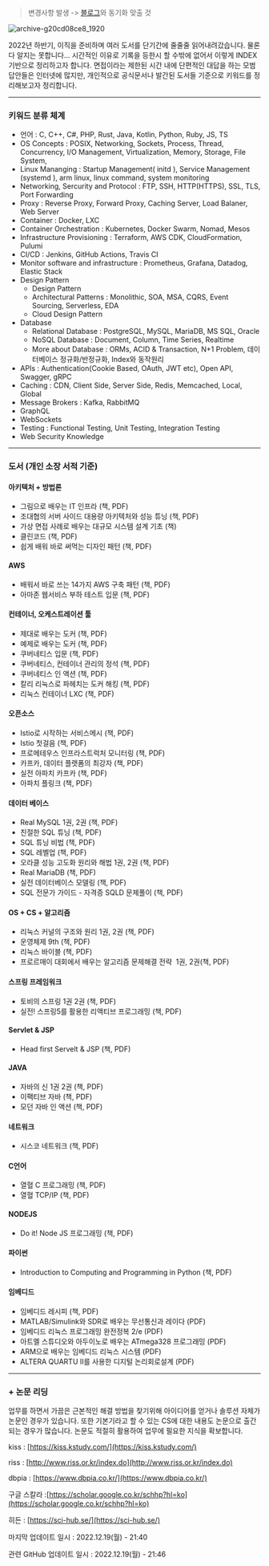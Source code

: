 > 변경사항 발생 -> [블로그](https://terrys-tech-log.tistory.com/41)와 동기화 맞출 것

![archive-g20cd08ce8_1920](https://user-images.githubusercontent.com/91730236/208429089-eb0b8513-7d4e-4e76-8ab3-890e5cab07a4.jpg)

2022년 하반기, 이직을 준비하며 여러 도서를 단기간에 줄줄줄 읽어내려갔습니다. 물론 다 알지는 못합니다... 시간적인 이유로 기록을 등한시 할 수밖에 없어서 이렇게 INDEX 기반으로 정리하고자 합니다. 면접이라는 제한된 시간 내에 단편적인 대답을 하는 모범 답안들은 인터넷에 많지만, 개인적으로 공식문서나 발간된 도서들 기준으로 키워드를 정리해보고자 정리합니다.

---

### 키워드 분류 체계

-   언어 : C, C++, C#, PHP, Rust, Java, Kotlin, Python, Ruby, JS, TS
-   OS Concepts : POSIX, Networking, Sockets, Process, Thread, Concurrency, I/O Management, Virtualization, Memory, Storage, File System,
-   Linux Mananging : Startup Management( initd ), Service Management (systemd ), arm linux, linux command, system monitoring
-   Networking, Sercurity and Protocol : FTP, SSH, HTTP(HTTPS), SSL, TLS, Port Forwarding
-   Proxy : Reverse Proxy, Forward Proxy, Caching Server, Load Balaner, Web Server
-   Container : Docker, LXC
-   Container Orchestration : Kubernetes, Docker Swarm, Nomad, Mesos
-   Infrastructure Provisioning : Terraform, AWS CDK, CloudFormation, Pulumi
-   CI/CD : Jenkins, GitHub Actions, Travis CI
-   Monitor software and infrastructure : Prometheus, Grafana, Datadog, Elastic Stack
-   Design Pattern
    -   Design Pattern
    -   Architectural Patterns : Monolithic, SOA, MSA, CQRS, Event Sourcing, Serverless, EDA
    -   Cloud Design Pattern
-   Database
    -   Relational Database : PostgreSQL, MySQL, MariaDB, MS SQL, Oracle
    -   NoSQL Database : Document, Column, Time Series, Realtime
    -   More about Database : ORMs, ACID & Transaction, N+1 Problem, 데이터베이스 정규화/반정규화, Index와 동작원리
-   APIs : Authentication(Cookie Based, OAuth, JWT etc), Open API, Swagger, gRPC
-   Caching : CDN, Client Side, Server Side, Redis, Memcached, Local, Global
-   Message Brokers : Kafka, RabbitMQ
-   GraphQL
-   WebSockets
-   Testing : Functional Testing, Unit Testing, Integration Testing
-   Web Security Knowledge

---

### 도서 (개인 소장 서적 기준)

#### 아키텍처 + 방법론

-   그림으로 배우는 IT 인프라 (책, PDF)
-   조대협의 서버 사이드 대용량 아키텍처와 성능 튜닝 (책, PDF)
-   가상 면접 사례로 배우는 대규모 시스템 설계 기초 (책)
-   클린코드 (책, PDF)
-   쉽게 배워 바로 써먹는 디자인 패턴 (책, PDF)

#### AWS

-   배워서 바로 쓰는 14가지 AWS 구축 패턴 (책, PDF)
-   아마존 웹서비스 부하 테스트 입문 (책, PDF)

#### 컨테이너, 오케스트레이션 툴

-   제대로 배우는 도커 (책, PDF)
-   예제로 배우는 도커 (책, PDF)
-   쿠버네티스 입문 (책, PDF)
-   쿠버네티스, 컨테이너 관리의 정석 (책, PDF)
-   쿠버네티스 인 액션 (책, PDF)
-   칼리 리눅스로 파헤치는 도커 해킹 (책, PDF)
-   리눅스 컨테이너 LXC (책, PDF)

#### 오픈소스

-   Istio로 시작하는 서비스메시 (책, PDF)
-   Istio 첫걸음 (책, PDF)
-   프로메테우스 인프라스트럭처 모니터링 (책, PDF)
-   카프카, 데이터 플랫폼의 최강자 (책, PDF)
-   실전 아파치 카프카 (책, PDF)
-   아파치 플링크 (책, PDF)

#### 데이터 베이스

-   Real MySQL 1권, 2권 (책, PDF)
-   친절한 SQL 튜닝 (책, PDF)
-   SQL 튜닝 비법 (책, PDF)
-   SQL 레벨업 (책, PDF)
-   오라클 성능 고도화 원리와 해법 1권, 2권 (책, PDF)
-   Real MariaDB (책, PDF)
-   실전 데이터베이스 모델링 (책, PDF)
-   SQL 전문가 가이드 - 자격증 SQLD 문제풀이 (책, PDF)

#### OS + CS + 알고리즘

-   리눅스 커널의 구조와 원리 1권, 2권 (책, PDF)
-   운영체제 9th (책, PDF)
-   리눅스 바이블 (책, PDF)
-   프로르매이 대회에서 배우는 알고리즘 문제해결 전략  1권, 2권(책, PDF)

#### 스프링 프레임워크

-   토비의 스프링 1권 2권 (책, PDF)
-   실전! 스프링5를 활용한 리액티브 프로그래밍 (책, PDF)

#### Servlet & JSP

-   Head first Servelt & JSP (책, PDF)

#### JAVA

-   자바의 신 1권 2권 (책, PDF)
-   이팩티브 자바 (책, PDF)
-   모던 자바 인 액션 (책, PDF)

#### 네트워크

-   시스코 네트워크 (책, PDF)

#### C언어

-   열혈 C 프로그래밍 (책, PDF)
-   열혈 TCP/IP (책, PDF)

#### NODEJS

-   Do it! Node JS 프로그래밍 (책, PDF)

#### 파이썬

-   Introduction to Computing and Programming in Python (책, PDF)

#### 임베디드

-   임베디드 레시피 (책, PDF)
-   MATLAB/Simulink와 SDR로 배우는 무선통신과 레이다 (PDF)
-   임베디드 리눅스 프로그래밍 완전정복 2/e (PDF)
-   아트멜 스튜디오와 아두이노로 배우는 ATmega328 프로그래밍 (PDF)
-   ARM으로 배우는 임베디드 리눅스 시스템 (PDF)
-   ALTERA QUARTU II를 사용한 디지털 논리회로설계 (PDF)

---

### \+ 논문 리딩

업무를 하면서 가끔은 근본적인 해결 방법을 찾기위해 아이디어를 얻거나 솔루션 자체가 논문인 경우가 있습니다. 또한 기본기라고 할 수 있는 CS에 대한 내용도 논문으로 출간되는 경우가 많습니다. 논문도 적절히 활용하여 업무에 필요한 지식을 확보합니다.

kiss : [https://kiss.kstudy.com/](https://kiss.kstudy.com/)

riss : [http://www.riss.or.kr/index.do](http://www.riss.or.kr/index.do)

dbpia : [https://www.dbpia.co.kr/](https://www.dbpia.co.kr/)

구글 스칼라 :[https://scholar.google.co.kr/schhp?hl=ko](https://scholar.google.co.kr/schhp?hl=ko)

히든 : [https://sci-hub.se/](https://sci-hub.se/)

마지막 업데이트 일시 : 2022.12.19(월) - 21:40

관련 GitHub 업데이트 일시 : 2022.12.19(월) - 21:46
